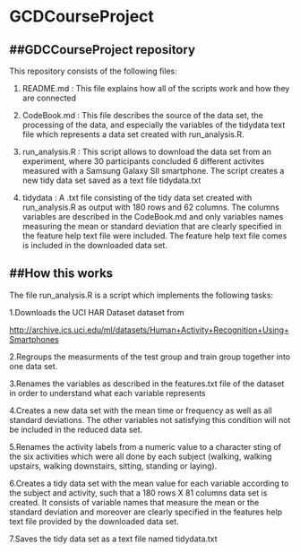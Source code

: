 # GCDCourseProject

##GDCCourseProject repository
-------------------------------

This repository consists of the following files:

1. README.md : This file explains how all of the scripts work and how they are connected

2. CodeBook.md : This file describes the source of the data set, the processing of the data, and especially the variables of the tidydata text file which represents a data set created with run_analysis.R. 

3. run_analysis.R : This script allows to download the data set from an experiment, where 30 participants concluded 6 different activites measured with a Samsung Galaxy SII smartphone. The script creates a new tidy data set saved as a text file tidydata.txt

4. tidydata : A .txt file consisting of the tidy data set created with run_analysis.R as output with 180 rows and 62 columns. The columns variables are described in the CodeBook.md and only variables names measuring the mean or standard deviation that are clearly specified in the feature help text file were included. The feature help text file comes is included in the downloaded data set.

##How this works
------------------

The file run_analysis.R is a script which implements the following tasks: 

1.Downloads the UCI HAR Dataset dataset from 

http://archive.ics.uci.edu/ml/datasets/Human+Activity+Recognition+Using+Smartphones

2.Regroups the measurments of the test group and train group together into one data set. 

3.Renames the variables as described in the features.txt file of the dataset in order to understand what each variable represents

4.Creates a new data set with the mean time or frequency as well as all standard deviations. The other variables not satisfying this condition will not be included in the reduced data set.

5.Renames the activity labels from a numeric value to a character sting of the six activities which were all done by each subject (walking, walking upstairs, walking downstairs, sitting, standing or laying). 
  
6.Creates a tidy data set with the mean value for each variable according to the subject and activity, such that a 180 rows X 81 columns data set is created. It consists of variable names that measure the mean or the standard deviation and moreover are clearly specified in the features help text file provided by the downloaded data set.

7.Saves the tidy data set as a text file named tidydata.txt
